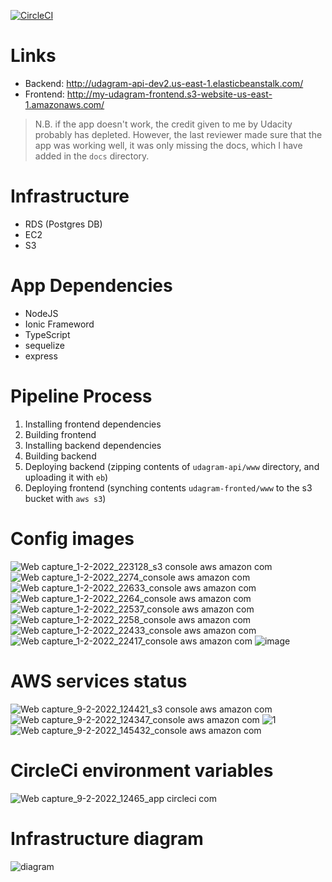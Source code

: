 [![CircleCI](https://circleci.com/gh/ShaadiAlfred/udacity_deployment_project/tree/master.svg?style=svg)](https://circleci.com/gh/ShaadiAlfred/udacity_deployment_project/tree/master)

# Links
- Backend:
http://udagram-api-dev2.us-east-1.elasticbeanstalk.com/
- Frontend:
http://my-udagram-frontend.s3-website-us-east-1.amazonaws.com/

> N.B. if the app doesn't work, the credit given to me by Udacity probably has depleted. However, the last reviewer made sure that the app was working well, it was only missing the docs, which I have added in the `docs` directory.

# Infrastructure
- RDS (Postgres DB)
- EC2
- S3

# App Dependencies
- NodeJS
- Ionic Frameword
- TypeScript
- sequelize
- express

# Pipeline Process
1. Installing frontend dependencies
2. Building frontend
3. Installing backend dependencies
4. Building backend
5. Deploying backend (zipping contents of `udagram-api/www` directory, and uploading it with `eb`)
6. Deploying frontend (synching contents `udagram-fronted/www` to the s3 bucket with `aws s3`)


# Config images
![Web capture_1-2-2022_223128_s3 console aws amazon com](https://user-images.githubusercontent.com/3685582/152055145-fec41a2b-e3ea-48c7-a6dd-694eb50cb252.jpeg)
![Web capture_1-2-2022_2274_console aws amazon com](https://user-images.githubusercontent.com/3685582/152055152-49a7ef87-c4ca-4ca2-9329-f80c56947c38.jpeg)
![Web capture_1-2-2022_22633_console aws amazon com](https://user-images.githubusercontent.com/3685582/152055164-fa894094-7d1f-4711-80f1-ce5c3ceee3e1.jpeg)
![Web capture_1-2-2022_2264_console aws amazon com](https://user-images.githubusercontent.com/3685582/152055166-63955ec8-338c-4794-afce-519246b52c72.jpeg)
![Web capture_1-2-2022_22537_console aws amazon com](https://user-images.githubusercontent.com/3685582/152055168-efdf6cef-268c-4500-bee0-f7527e49aadf.jpeg)
![Web capture_1-2-2022_2258_console aws amazon com](https://user-images.githubusercontent.com/3685582/152055173-7941be5d-32c2-4d49-8dc5-ea6383113691.jpeg)
![Web capture_1-2-2022_22433_console aws amazon com](https://user-images.githubusercontent.com/3685582/152055176-8342cddb-fa6f-4e76-a627-3f8030174821.jpeg)
![Web capture_1-2-2022_22417_console aws amazon com](https://user-images.githubusercontent.com/3685582/152055183-e98116c5-6a84-4673-bf60-ec3579a3a20d.jpeg)
![image](https://user-images.githubusercontent.com/3685582/152055886-560c0338-e297-4b20-9389-38a76cbbbe25.png)

# AWS services status
![Web capture_9-2-2022_124421_s3 console aws amazon com](https://user-images.githubusercontent.com/3685582/153182301-484fe282-a4cd-4888-a60a-a144c2c467d1.jpeg)
![Web capture_9-2-2022_124347_console aws amazon com](https://user-images.githubusercontent.com/3685582/153182315-063361a9-b6b6-40dd-af47-b39b9d9b88d3.jpeg)
![1](https://user-images.githubusercontent.com/3685582/153182326-1d20f396-7281-4748-bbf6-778594a9eb18.jpeg)
![Web capture_9-2-2022_145432_console aws amazon com](https://user-images.githubusercontent.com/3685582/153205369-a7e0928a-db00-4ef8-9535-7fed671e38c5.jpeg)


# CircleCi environment variables
![Web capture_9-2-2022_12465_app circleci com](https://user-images.githubusercontent.com/3685582/153182586-af81516e-80e5-442a-ab13-46490c7dc12f.jpeg)

# Infrastructure diagram
![diagram](https://user-images.githubusercontent.com/3685582/153182732-fb61d40d-94b2-42a6-a860-1f3ff0a9f5a8.png)

